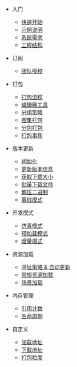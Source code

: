 <!-- docs/_sidebar.md -->
* 入门
  * [快速开始](/getstarted "快速开始")
  * [示例说明](/example "示例说明")
  * [系统需求](/requires "系统需求")
  * [工程结构](/structure "工程结构")

* 订阅
  * [团队授权](team-plan "团队授权")
  <!-- * [个人授权](person-plan "个人授权") -->

* 打包
  * [打包流程](/build "打包流程")
  * [编辑器工具](/memuitems "编辑器工具")
  * [分组策略](/groups "分组策略")
  * [图集打包](/atlaspack "图集打包")
  * [分包打包](/splitbuild "分包打包")
  * [打包事件](/buildevent "打包事件")

* 版本更新
  * [初始化](/initialize "初始化")
  * [更新版本信息](/update-versions "更新版本信息")
  * [获取下载大小](/get-download-size "获取更新大小")
  * [批量下载文件](/download-versions "下载更新内容")
  * [解压二进制](/unpack-binary "解压二进制")
  * [离线模式](/offline-mode "离线模式")

* 开发模式
  * [仿真模式](/simulation "仿真模式")
  * [预加载模式](/preload "预加载模式")
  * [增量模式](/increament "增量模式")

* 资源加载
  * [寻址策略 & 自动更新](/addressing-strategy-and-automatic-update "寻址策略 & 自动更新")
  * [常规资源加载](/load-asset "常规资源加载")
  * [场景加载](/load-scene "场景加载")
  
* 内存管理
  * [引用计数](/mrc "引用计数")
  * [生命周期](/lifecycle "生命周期")

* 自定义
  * [加载地址](custom-loadpath "自定义加载地址")
  * [下载地址](custom-downloadurl "自定义下载地址")
  * [打包粒度](custom-packmode "自定义打包粒度")